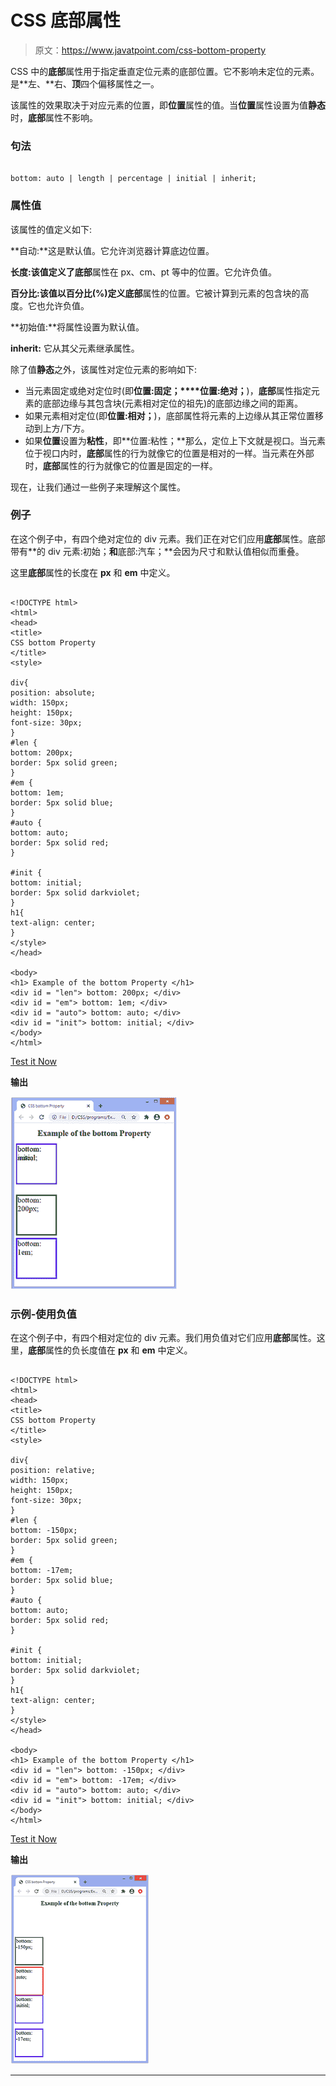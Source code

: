 # CSS 底部属性

> 原文：<https://www.javatpoint.com/css-bottom-property>

CSS 中的**底部**属性用于指定垂直定位元素的底部位置。它不影响未定位的元素。是**左、**右、**顶**四个偏移属性之一。

该属性的效果取决于对应元素的位置，即**位置**属性的值。当**位置**属性设置为值**静态**时，**底部**属性不影响。

### 句法

```

bottom: auto | length | percentage | initial | inherit;

```

### 属性值

该属性的值定义如下:

**自动:**这是默认值。它允许浏览器计算底边位置。

**长度:**该值定义了**底部**属性在 px、cm、pt 等中的位置。它允许负值。

**百分比:**该值以百分比(%)定义**底部**属性的位置。它被计算到元素的包含块的高度。它也允许负值。

**初始值:**将属性设置为默认值。

**inherit:** 它从其父元素继承属性。

除了值**静态**之外，该属性对定位元素的影响如下:

*   当元素固定或绝对定位时(即**位置:固定；****位置:绝对；**)，**底部**属性指定元素的底部边缘与其包含块(元素相对定位的祖先)的底部边缘之间的距离。
*   如果元素相对定位(即**位置:相对；**)，底部属性将元素的上边缘从其正常位置移动到上方/下方。
*   如果**位置**设置为**粘性**，即**位置:粘性；**那么，定位上下文就是视口。当元素位于视口内时，**底部**属性的行为就像它的位置是相对的一样。当元素在外部时，**底部**属性的行为就像它的位置是固定的一样。

现在，让我们通过一些例子来理解这个属性。

### 例子

在这个例子中，有四个绝对定位的 div 元素。我们正在对它们应用**底部**属性。底部带有**的 div 元素:初始；**和**底部:汽车；**会因为尺寸和默认值相似而重叠。

这里**底部**属性的长度在 **px** 和 **em** 中定义。

```

<!DOCTYPE html>
<html>
<head>
<title>
CSS bottom Property
</title>
<style>

div{
position: absolute;
width: 150px;
height: 150px;
font-size: 30px;
}
#len {
bottom: 200px;
border: 5px solid green;
}
#em {
bottom: 1em;
border: 5px solid blue;
}
#auto {
bottom: auto;
border: 5px solid red;
}

#init {
bottom: initial;
border: 5px solid darkviolet;
}
h1{
text-align: center;
}
</style>
</head>

<body>
<h1> Example of the bottom Property </h1>
<div id = "len"> bottom: 200px; </div>
<div id = "em"> bottom: 1em; </div>
<div id = "auto"> bottom: auto; </div>
<div id = "init"> bottom: initial; </div>
</body>
</html>

```

[Test it Now](https://www.javatpoint.com/oprweb/test.jsp?filename=css-bottom-property1)

**输出**

![CSS bottom property](img/ea80d088aeed64fddb29f2d5d7329489.png)

### 示例-使用负值

在这个例子中，有四个相对定位的 div 元素。我们用负值对它们应用**底部**属性。这里，**底部**属性的负长度值在 **px** 和 **em** 中定义。

```

<!DOCTYPE html>
<html>
<head>
<title>
CSS bottom Property
</title>
<style>

div{
position: relative;
width: 150px;
height: 150px;
font-size: 30px;
}
#len {
bottom: -150px;
border: 5px solid green;
}
#em {
bottom: -17em;
border: 5px solid blue;
}
#auto {
bottom: auto;
border: 5px solid red;
}

#init {
bottom: initial;
border: 5px solid darkviolet;
}
h1{
text-align: center;
}
</style>
</head>

<body>
<h1> Example of the bottom Property </h1>
<div id = "len"> bottom: -150px; </div>
<div id = "em"> bottom: -17em; </div>
<div id = "auto"> bottom: auto; </div>
<div id = "init"> bottom: initial; </div>
</body>
</html>

```

[Test it Now](https://www.javatpoint.com/oprweb/test.jsp?filename=css-bottom-property2)

**输出**

![CSS bottom property](img/12eee2c67d3ec88a7d769d4a45ac875b.png)

* * *